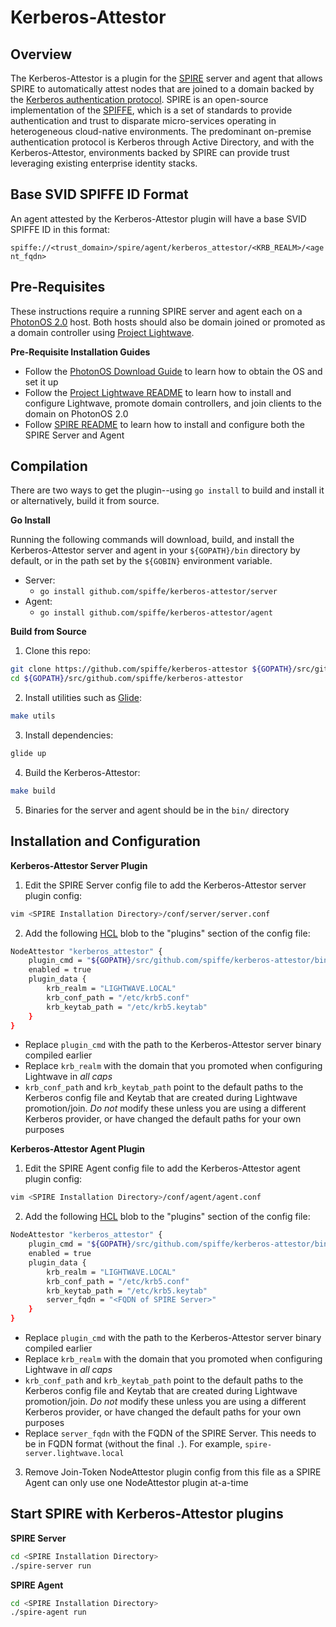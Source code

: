 Kerberos-Attestor
==

Overview
--

The Kerberos-Attestor is a plugin for the [SPIRE][spire] server and agent that allows SPIRE to automatically attest nodes that are joined to a domain backed by the [Kerberos authentication protocol][kerberos].  SPIRE is an open-source implementation of the [SPIFFE][spiffe], which is a set of standards to provide authentication and trust to disparate micro-services operating in heterogeneous cloud-native environments.  The predominant on-premise authentication protocol is Kerberos through Active Directory, and with the Kerberos-Attestor, environments backed by SPIRE can provide trust leveraging existing enterprise identity stacks.

Base SVID SPIFFE ID Format
--

An agent attested by the Kerberos-Attestor plugin will have a base SVID SPIFFE ID in this format:

  `spiffe://<trust_domain>/spire/agent/kerberos_attestor/<KRB_REALM>/<agent_fqdn>`

Pre-Requisites
--

These instructions require a running SPIRE server and agent each on a [PhotonOS 2.0][photonos] host.  Both hosts should also be domain joined or promoted as a domain controller using [Project Lightwave][lightwave].

**Pre-Requisite Installation Guides**

* Follow the [PhotonOS Download Guide][photonos-download] to learn how to obtain the OS and set it up
* Follow the [Project Lightwave README][lightwave-readme] to learn how to install and configure Lightwave, promote domain controllers, and join clients to the domain on PhotonOS 2.0
* Follow [SPIRE README][spire-readme] to learn how to install and configure both the SPIRE Server and Agent

Compilation
--

There are two ways to get the plugin--using `go install` to build and install it or alternatively, build it from source.

**Go Install**

Running the following commands will download, build, and install the Kerberos-Attestor server and agent in your `${GOPATH}/bin` directory by default, or in the path set by the `${GOBIN}` environment variable.

* Server:
  * `go install github.com/spiffe/kerberos-attestor/server`
* Agent:
  * `go install github.com/spiffe/kerberos-attestor/agent`

**Build from Source**

1. Clone this repo:

  ```bash
  git clone https://github.com/spiffe/kerberos-attestor ${GOPATH}/src/github.com/spiffe/kerberos-attestor
  cd ${GOPATH}/src/github.com/spiffe/kerberos-attestor
  ```

2. Install utilities such as [Glide][glide]:

  ```bash
  make utils
  ```

3. Install dependencies:

  ```bash
  glide up
  ```

4. Build the Kerberos-Attestor:

  ```bash
  make build
  ```

5. Binaries for the server and agent should be in the `bin/` directory

Installation and Configuration
--

**Kerberos-Attestor Server Plugin**

1. Edit the SPIRE Server config file to add the Kerberos-Attestor server plugin config:

  ```bash
  vim <SPIRE Installation Directory>/conf/server/server.conf
  ```

2. Add the following [HCL][hcl] blob to the "plugins" section of the config file:

  ```bash
  NodeAttestor "kerberos_attestor" {
      plugin_cmd = "${GOPATH}/src/github.com/spiffe/kerberos-attestor/bin/server"
      enabled = true
      plugin_data {
          krb_realm = "LIGHTWAVE.LOCAL"
          krb_conf_path = "/etc/krb5.conf"
          krb_keytab_path = "/etc/krb5.keytab"
      }
  }
  ```
  * Replace `plugin_cmd` with the path to the Kerberos-Attestor server binary compiled earlier
  * Replace `krb_realm` with the domain that you promoted when configuring Lightwave in _all caps_
  * `krb_conf_path` and `krb_keytab_path` point to the default paths to the Kerberos config file and Keytab that are created during Lightwave promotion/join.  _Do not_ modify these unless you are using a different Kerberos provider, or have changed the default paths for your own purposes

**Kerberos-Attestor Agent Plugin**

1. Edit the SPIRE Agent config file to add the Kerberos-Attestor agent plugin config:

  ```bash
  vim <SPIRE Installation Directory>/conf/agent/agent.conf
  ```

2. Add the following [HCL][hcl] blob to the "plugins" section of the config file:

  ```bash
  NodeAttestor "kerberos_attestor" {
      plugin_cmd = "${GOPATH}/src/github.com/spiffe/kerberos-attestor/bin/agent"
      enabled = true
      plugin_data {
          krb_realm = "LIGHTWAVE.LOCAL"
          krb_conf_path = "/etc/krb5.conf"
          krb_keytab_path = "/etc/krb5.keytab"
          server_fqdn = "<FQDN of SPIRE Server>"
      }
  }
  ```
  * Replace `plugin_cmd` with the path to the Kerberos-Attestor server binary compiled earlier
  * Replace `krb_realm` with the domain that you promoted when configuring Lightwave in _all caps_
  * `krb_conf_path` and `krb_keytab_path` point to the default paths to the Kerberos config file and Keytab that are created during Lightwave promotion/join.  _Do not_ modify these unless you are using a different Kerberos provider, or have changed the default paths for your own purposes
  * Replace `server_fqdn` with the FQDN of the SPIRE Server.  This needs to be in FQDN format (without the final `.`).  For example, `spire-server.lightwave.local`

3. Remove Join-Token NodeAttestor plugin config from this file as a SPIRE Agent can only use one NodeAttestor plugin at-a-time

Start SPIRE with Kerberos-Attestor plugins
--

**SPIRE Server**

```bash
cd <SPIRE Installation Directory>
./spire-server run
```

**SPIRE Agent**

```bash
cd <SPIRE Installation Directory>
./spire-agent run
```


[spire]: https://github.com/spiffe/spire
[spire-readme]: https://github.com/spiffe/spire/blob/master/README.md
[spiffe]: https://github.com/spiffe/spiffe
[lightwave]: https://github.com/vmware/lightwave/
[lightwave-readme]: https://github.com/vmware/lightwave/blob/dev/README.md
[photonos]: https://github.com/vmware/photon
[photonos-download]: https://github.com/vmware/photon/wiki/Downloading-Photon-OS
[kerberos]: https://en.wikipedia.org/wiki/Kerberos_(protocol)
[go]: https://golang.org/
[go-install]: https://golang.org/doc/install
[glide]: https://github.com/Masterminds/glide
[hcl]: https://github.com/hashicorp/hcl
